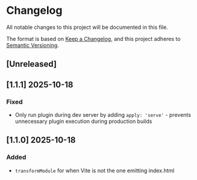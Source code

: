 # Changelog

All notable changes to this project will be documented in this file.

The format is based on [Keep a Changelog](https://keepachangelog.com/en/1.1.0/),
and this project adheres to [Semantic Versioning](https://semver.org/spec/v2.0.0.html).

## [Unreleased]

## [1.1.1] 2025-10-18

### Fixed

- Only run plugin during dev server by adding `apply: 'serve'` - prevents unnecessary plugin execution during production builds

## [1.1.0] 2025-10-18

### Added

- `transformModule` for when Vite is not the one emitting index.html
